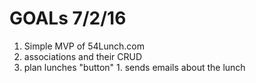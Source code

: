 # GOALs 7/2/16
1. Simple MVP of 54Lunch.com
  1. associations and their CRUD
  1. plan lunches "button"
    1. sends emails about the lunch
    

